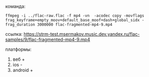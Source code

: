 команда:
```
ffmpeg -i ../flac-raw.flac -f mp4 -vn  -acodec copy -movflags frag_keyframe+empty_moov+default_base_moof+dash+global_sidx -frag_duration 3000000 flac-fragmented-mp4-9.mp4
```
ссылка: https://strm-test.msermakov.music.dev.yandex.ru/flac-samples/9/flac-fragmented-mp4-9.mp4

платформы:
1. веб +
2. ios -
3. android +
